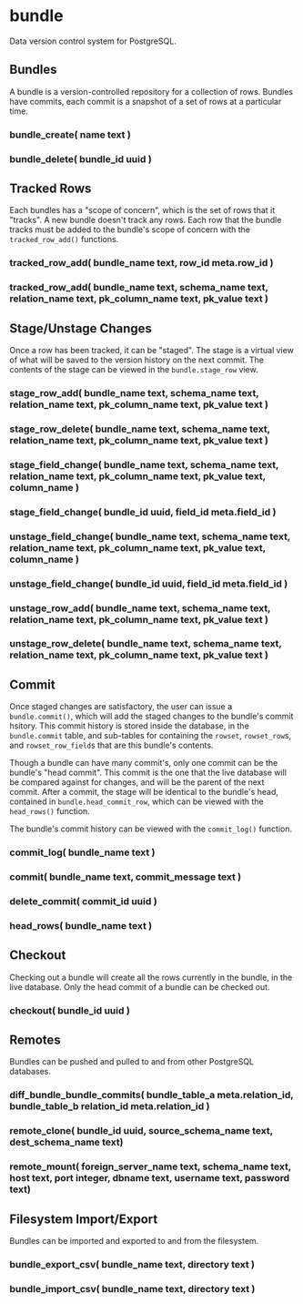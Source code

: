# bundle

Data version control system for PostgreSQL.

## Bundles

A bundle is a version-controlled repository for a collection of rows.  Bundles have commits, each commit is a snapshot of a set of rows at a particular time.

### bundle_create( name text )
### bundle_delete( bundle_id uuid )

## Tracked Rows

Each bundles has a "scope of concern", which is the set of rows that it "tracks".  A new bundle doesn't track any rows.  Each row that the bundle tracks must be added to the bundle's scope of concern with the `tracked_row_add()` functions.

### tracked_row_add( bundle_name text, row_id meta.row_id )
### tracked_row_add( bundle_name text, schema_name text, relation_name text, pk_column_name text, pk_value text )

## Stage/Unstage Changes

Once a row has been tracked, it can be "staged".  The stage is a virtual view of what will be saved to the version history on the next commit.  The contents of the stage can be viewed in the `bundle.stage_row` view.

### stage_row_add( bundle_name text, schema_name text, relation_name text, pk_column_name text, pk_value text )
### stage_row_delete( bundle_name text, schema_name text, relation_name text, pk_column_name text, pk_value text )
### stage_field_change( bundle_name text, schema_name text, relation_name text, pk_column_name text, pk_value text, column_name )
### stage_field_change( bundle_id uuid, field_id meta.field_id )
### unstage_field_change( bundle_name text, schema_name text, relation_name text, pk_column_name text, pk_value text, column_name )
### unstage_field_change( bundle_id uuid, field_id meta.field_id )
### unstage_row_add( bundle_name text, schema_name text, relation_name text, pk_column_name text, pk_value text )
### unstage_row_delete( bundle_name text, schema_name text, relation_name text, pk_column_name text, pk_value text )

## Commit

Once staged changes are satisfactory, the user can issue a `bundle.commit()`, which will add the staged changes to the bundle's commit hsitory.  This commit history is stored inside the database, in the `bundle.commit` table, and sub-tables for containing the `rowset`, `rowset_row`s, and `rowset_row_field`s that are this bundle's contents.  

Though a bundle can have many commit's, only one commit can be the bundle's "head commit".  This commit is the one that the live database will be compared against for changes, and will be the parent of the next commit.  After a commit, the stage will be identical to the bundle's head, contained in `bundle.head_commit_row`, which can be viewed with the `head_rows()` function.

The bundle's commit history can be viewed with the `commit_log()` function.

### commit_log( bundle_name text )
### commit( bundle_name text, commit_message text )
### delete_commit( commit_id uuid )
### head_rows( bundle_name text )

## Checkout

Checking out a bundle will create all the rows currently in the bundle, in the live database.  Only the head commit of a bundle can be checked out.

### checkout( bundle_id uuid )

## Remotes

Bundles can be pushed and pulled to and from other PostgreSQL databases.

### diff_bundle_bundle_commits( bundle_table_a meta.relation_id, bundle_table_b relation_id meta.relation_id )
### remote_clone( bundle_id uuid, source_schema_name text, dest_schema_name text)
### remote_mount( foreign_server_name text, schema_name text, host text, port integer, dbname text, username text, password text)

## Filesystem Import/Export

Bundles can be imported and exported to and from the filesystem.

### bundle_export_csv( bundle_name text, directory text )
### bundle_import_csv( bundle_name text, directory text )

